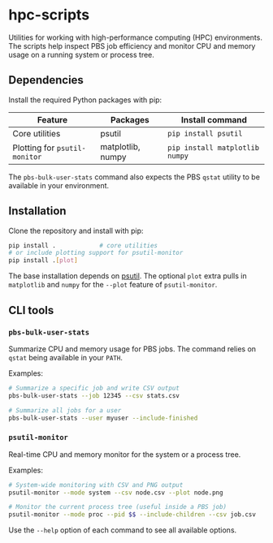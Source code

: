 # hpc-scripts

Utilities for working with high-performance computing (HPC) environments. The scripts
help inspect PBS job efficiency and monitor CPU and memory usage on a running
system or process tree.

## Dependencies

Install the required Python packages with pip:

| Feature | Packages | Install command |
| ------- | -------- | ---------------- |
| Core utilities | psutil | `pip install psutil` |
| Plotting for `psutil-monitor` | matplotlib, numpy | `pip install matplotlib numpy` |

The `pbs-bulk-user-stats` command also expects the PBS `qstat` utility to be
available in your environment.

## Installation

Clone the repository and install with pip:

```bash
pip install .            # core utilities
# or include plotting support for psutil-monitor
pip install .[plot]
```

The base installation depends on [psutil](https://pypi.org/project/psutil/).
The optional `plot` extra pulls in `matplotlib` and `numpy` for the `--plot`
feature of `psutil-monitor`.

## CLI tools

### `pbs-bulk-user-stats`

Summarize CPU and memory usage for PBS jobs. The command relies on `qstat`
being available in your `PATH`.

Examples:

```bash
# Summarize a specific job and write CSV output
pbs-bulk-user-stats --job 12345 --csv stats.csv 

# Summarize all jobs for a user
pbs-bulk-user-stats --user myuser --include-finished
```

### `psutil-monitor`

Real-time CPU and memory monitor for the system or a process tree.

Examples:

```bash
# System-wide monitoring with CSV and PNG output
psutil-monitor --mode system --csv node.csv --plot node.png

# Monitor the current process tree (useful inside a PBS job)
psutil-monitor --mode proc --pid $$ --include-children --csv job.csv
```

Use the `--help` option of each command to see all available options.
